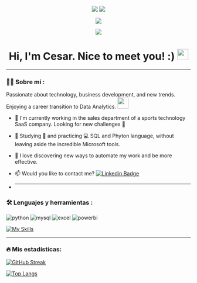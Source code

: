 <p align='center'> <div id="header" align="center">
<img src="https://capsule-render.vercel.app/api?type=waving&height=250&color=gradient&text=Cesar%20Orozco&reversal=true&textBg=false&fontAlign=50&animation=fadeIn&descAlign=32&descAlignY=78"/> 
<img src="https://svg-banners.vercel.app/api?type=glitch&text1=Data-Analyst|Business-Development🤹&width=2000&height=150"/> 
  
</p>
  
[![](https://img.shields.io/badge/LinkedIn-0077B5?style=for-the-badge&logo=linkedin&logoColor=white)](https://www.linkedin.com/in/ceorozco92/)

![](https://komarev.com/ghpvc/?username=ceoroz9&color=brightgreen&style=plastic)

<h1>
  Hi, I'm Cesar. Nice to meet you! :)
  <img decoding="async" src="https://media.giphy.com/media/hvRJCLFzcasrR4ia7z/giphy.gif" width="30px"/>
</h1>

---
 <div id="header" align="left">

### :man_technologist: Sobre mí :
Passionate about technology, business development, and new trends. Enjoying a career transition to Data Analytics. <img decoding="async" src="https://media.giphy.com/media/WUlplcMpOCEmTGBtBW/giphy.gif" width="30">

* :telescope: I'm currently working in the sales department of a sports technology SaaS company. Looking for new challenges :muscle:

* :seedling: Studying :blue_book: and practicing :computer: SQL and Phyton language, without leaving aside the incredible Microsoft tools.

* :heartbeat: I love discovering new ways to automate my work and be more effective.

* :mailbox: Would you like to contact me? [![Linkedin Badge](https://img.shields.io/badge/-César-blue?style=flat&logo=Linkedin&logoColor=white)](https://www.linkedin.com/in/ceorozco92/)

* ---

### :hammer_and_wrench: Lenguajes y herramientas :
<div id="header" align="left">
    <img decoding="async" src="https://img.shields.io/badge/Python-3776AB?style=for-the-badge&logo=python&logoColor=white" alt="python"/>
  </a>
    <img decoding="async" src="https://img.shields.io/badge/MySQL-6DB33F?style=for-the-badge&logo=mysql&logoColor=white" alt="mysql"/>
  </a>
 <img decoding="async" src="https://img.shields.io/badge/Microsoft_Excel-217346?style=for-the-badge&logo=microsoft-excel&logoColor=white" alt="excel"/>
  </a>
 <img decoding="async" src="https://img.shields.io/badge/Power_BI-FFBE00?style=for-the-badge&logo=Power-BI&logoColor=white" alt="powerbi"/>

<div id="header" align="left">
  
   [![My Skills](https://skillicons.dev/icons?i=apollo,aws,apple,github,azure,aiscript,gmail,discord,notion,html,ai,linkedin,ps,vscode)](https://skillicons.dev)

</div>

  ---

### :fire: Mis estadísticas:
[![GitHub Streak](http://github-readme-streak-stats.herokuapp.com?user=ceoroz9&theme=dark&background=000000)](https://git.io/streak-stats)

[![Top Langs](https://github-readme-stats.vercel.app/api/top-langs/?username=ceoroz9&layout=compact&theme=vision-friendly-dark)](https://github.com/anuraghazra/github-readme-stats)
  </a>

</div>
